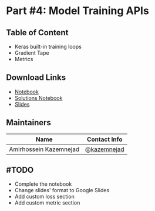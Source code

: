 # Part #4: Model Training APIs
## Table of Content
- Keras built-in training loops
- Gradient Tape
- Metrics

## Download Links
- [Notebook](https://github.com/iust-deep-learning/tensorflow-2-tutorial/blob/master/part_04_model_design_apis/notebook.ipynb)
- [Solutions Notebook](https://github.com/iust-deep-learning/tensorflow-2-tutorial/blob/master/part_04_model_design_apis/solutions.ipynb)
- [Slides](https://github.com/iust-deep-learning/tensorflow-2-tutorial/blob/master/part_04_model_design_apis/slides.pdf)

## Maintainers
| Name         | Contact Info    |
| ------------- |:-------------:|
| Amirhossein Kazemnejad      | [@kazemnejad](https://github.com/kazemnejad) |

## #TODO
- Complete the notebook
- Change slides' format to Google Slides
- Add custom loss section
- Add custom metric section

